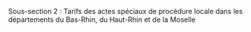 Sous-section 2 : Tarifs des actes spéciaux de procédure locale dans les départements du Bas-Rhin, du Haut-Rhin et de la Moselle
